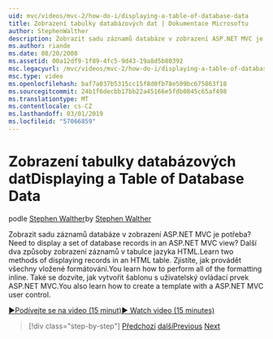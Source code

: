 ```yaml
---
uid: mvc/videos/mvc-2/how-do-i/displaying-a-table-of-database-data
title: Zobrazení tabulky databázových dat | Dokumentace Microsoftu
author: StephenWalther
description: Zobrazit sadu záznamů databáze v zobrazení ASP.NET MVC je potřeba? Další dva způsoby zobrazení záznamů v tabulce jazyka HTML. Zjistíte, jak provádět všechny t...
ms.author: riande
ms.date: 08/20/2008
ms.assetid: 00a12df9-1f89-4fc5-9d43-19a8d5b80392
msc.legacyurl: /mvc/videos/mvc-2/how-do-i/displaying-a-table-of-database-data
msc.type: video
ms.openlocfilehash: baf7a037b5315cc15f8d0fb78e509bc675863f18
ms.sourcegitcommit: 24b1f6decbb17bb22a45166e5fdb0845c65af498
ms.translationtype: MT
ms.contentlocale: cs-CZ
ms.lasthandoff: 03/01/2019
ms.locfileid: "57066859"
---
```

<a name="displaying-a-table-of-database-data"></a><span data-ttu-id="0ae8a-105">Zobrazení tabulky databázových dat</span><span class="sxs-lookup"><span data-stu-id="0ae8a-105">Displaying a Table of Database Data</span></span>
====================
<span data-ttu-id="0ae8a-106">podle [Stephen Walther](https://github.com/StephenWalther)</span><span class="sxs-lookup"><span data-stu-id="0ae8a-106">by [Stephen Walther](https://github.com/StephenWalther)</span></span>

<span data-ttu-id="0ae8a-107">Zobrazit sadu záznamů databáze v zobrazení ASP.NET MVC je potřeba?</span><span class="sxs-lookup"><span data-stu-id="0ae8a-107">Need to display a set of database records in an ASP.NET MVC view?</span></span> <span data-ttu-id="0ae8a-108">Další dva způsoby zobrazení záznamů v tabulce jazyka HTML.</span><span class="sxs-lookup"><span data-stu-id="0ae8a-108">Learn two methods of displaying records in an HTML table.</span></span> <span data-ttu-id="0ae8a-109">Zjistíte, jak provádět všechny vložené formátování.</span><span class="sxs-lookup"><span data-stu-id="0ae8a-109">You learn how to perform all of the formatting inline.</span></span> <span data-ttu-id="0ae8a-110">Také se dozvíte, jak vytvořit šablonu s uživatelský ovládací prvek ASP.NET MVC.</span><span class="sxs-lookup"><span data-stu-id="0ae8a-110">You also learn how to create a template with a ASP.NET MVC user control.</span></span>

[<span data-ttu-id="0ae8a-111">&#9654;Podívejte se na video (15 minut)</span><span class="sxs-lookup"><span data-stu-id="0ae8a-111">&#9654; Watch video (15 minutes)</span></span>](https://channel9.msdn.com/Blogs/ASP-NET-Site-Videos/displaying-a-table-of-database-data)

> [!div class="step-by-step"]
> <span data-ttu-id="0ae8a-112">[Předchozí](creating-model-classes-with-linq-to-sql.md)
> [další](what-is-aspnet-mvc-80-minute-technical-video-for-developers-building-nerddinner.md)</span><span class="sxs-lookup"><span data-stu-id="0ae8a-112">[Previous](creating-model-classes-with-linq-to-sql.md)
[Next](what-is-aspnet-mvc-80-minute-technical-video-for-developers-building-nerddinner.md)</span></span>
